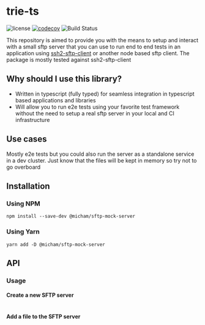 # trie-ts

![license](https://img.shields.io/github/license/MollardMichael/sftp-mock-server.svg)
[![codecov](https://codecov.io/gh/MollardMichael/sftp-mock-server/branch/master/graph/badge.svg?token=OI6LKGG1R7)](https://codecov.io/gh/MollardMichael/trie-ts)
![Build Status](https://github.com/MollardMichael/sftp-mock-server/actions/workflows/push.yml/badge.svg)

This repository is aimed to provide you with the means to setup and interact with a small sftp server that you can use to run end to end tests in an application using [ssh2-sftp-client](https://www.npmjs.com/package/ssh2-sftp-client) or another node based sftp client. The package is mostly tested against ssh2-sftp-client

## Why should I use this library?

- Written in typescript (fully typed) for seamless integration in typescript based applications and libraries
- Will allow you to run e2e tests using your favorite test framework without the need to setup a real sftp server in your local and CI infrastructure

## Use cases

Mostly e2e tests but you could also run the server as a standalone service in a dev cluster. Just know that the files will be kept in memory so try not to go overboard

## Installation

### Using NPM

```shell
npm install --save-dev @micham/sftp-mock-server
```

### Using Yarn

```shell
yarn add -D @micham/sftp-mock-server
```

## API

### Usage

#### Create a new SFTP server

```typescript

```

#### Add a file to the SFTP server

```typescript

```
